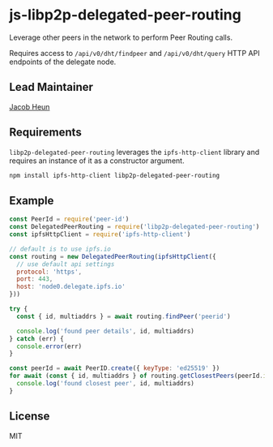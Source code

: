 # js-libp2p-delegated-peer-routing

Leverage other peers in the network to perform Peer Routing calls.

Requires access to `/api/v0/dht/findpeer` and `/api/v0/dht/query` HTTP API endpoints of the delegate node.

## Lead Maintainer

[Jacob Heun](https://github.com/jacobheun)

## Requirements

`libp2p-delegated-peer-routing` leverages the `ipfs-http-client` library and requires an instance of it as a constructor argument.

```sh
npm install ipfs-http-client libp2p-delegated-peer-routing
```

## Example

```js
const PeerId = require('peer-id')
const DelegatedPeerRouting = require('libp2p-delegated-peer-routing')
const ipfsHttpClient = require('ipfs-http-client')

// default is to use ipfs.io
const routing = new DelegatedPeerRouting(ipfsHttpClient({
  // use default api settings
  protocol: 'https',
  port: 443,
  host: 'node0.delegate.ipfs.io'
}))

try {
  const { id, multiaddrs } = await routing.findPeer('peerid')

  console.log('found peer details', id, multiaddrs)
} catch (err) {
  console.error(err)
}

const peerId = await PeerID.create({ keyType: 'ed25519' })
for await (const { id, multiaddrs } of routing.getClosestPeers(peerId.id)) {
  console.log('found closest peer', id, multiaddrs)
}

```

## License

MIT
